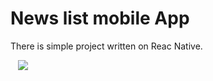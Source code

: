 # News list mobile App

There is simple project written on Reac Native.

&nbsp;&nbsp;
   <kbd>
    <img src="./examples/mobileApp.gif" >
   </kbd>
